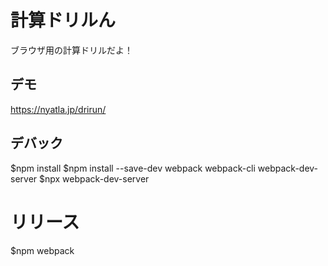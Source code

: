 # 計算ドリルん

ブラウザ用の計算ドリルだよ！

## デモ
https://nyatla.jp/drirun/

## デバック

$npm install
$npm install --save-dev webpack webpack-cli webpack-dev-server
$npx webpack-dev-server

# リリース
$npm webpack

